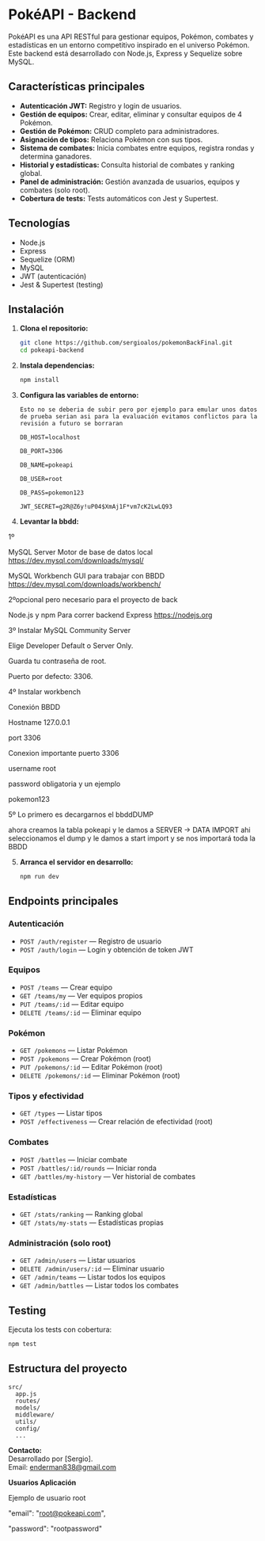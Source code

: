 # PokéAPI - Backend

PokéAPI es una API RESTful para gestionar equipos, Pokémon, combates y estadísticas en un entorno competitivo inspirado en el universo Pokémon. Este backend está desarrollado con Node.js, Express y Sequelize sobre MySQL.

## Características principales

- **Autenticación JWT:** Registro y login de usuarios.
- **Gestión de equipos:** Crear, editar, eliminar y consultar equipos de 4 Pokémon.
- **Gestión de Pokémon:** CRUD completo para administradores.
- **Asignación de tipos:** Relaciona Pokémon con sus tipos.
- **Sistema de combates:** Inicia combates entre equipos, registra rondas y determina ganadores.
- **Historial y estadísticas:** Consulta historial de combates y ranking global.
- **Panel de administración:** Gestión avanzada de usuarios, equipos y combates (solo root).
- **Cobertura de tests:** Tests automáticos con Jest y Supertest.

## Tecnologías

- Node.js
- Express
- Sequelize (ORM)
- MySQL
- JWT (autenticación)
- Jest & Supertest (testing)

## Instalación

1. **Clona el repositorio:**
   ```bash
   git clone https://github.com/sergioalos/pokemonBackFinal.git
   cd pokeapi-backend
   ```

2. **Instala dependencias:**
   ```bash
   npm install
   ```

3. **Configura las variables de entorno:**
   ```
   Esto no se deberia de subir pero por ejemplo para emular unos datos de prueba serian asi para la evaluación evitamos conflictos para la revisión a futuro se borraran

   DB_HOST=localhost

   DB_PORT=3306

   DB_NAME=pokeapi

   DB_USER=root

   DB_PASS=pokemon123

   JWT_SECRET=g2R@Z6y!uP04$XmAj1F*vm7cK2LwLQ93

4. **Levantar la bbdd:**

1º

MySQL Server	Motor de base de datos local	https://dev.mysql.com/downloads/mysql/


MySQL Workbench	GUI para trabajar con BBDD	https://dev.mysql.com/downloads/workbench/


2ºopcional pero necesario para el proyecto de back


Node.js y npm	Para correr backend Express	https://nodejs.org

3º Instalar MySQL Community Server

Elige Developer Default o Server Only.

Guarda tu contraseña de root.

Puerto por defecto: 3306.

4º Instalar workbench

Conexión BBDD

Hostname 127.0.0.1

port 3306

Conexion importante puerto 3306

username root

password obligatoria y un ejemplo 

pokemon123

5º Lo primero es decargarnos el bbddDUMP

ahora creamos la tabla pokeapi y le damos a SERVER -> DATA IMPORT ahi seleccionamos el dump y le damos a start import y se nos importará toda la BBDD

5. **Arranca el servidor en desarrollo:**
   ```bash
   npm run dev
   ```

## Endpoints principales

### Autenticación

- `POST /auth/register` — Registro de usuario
- `POST /auth/login` — Login y obtención de token JWT

### Equipos

- `POST /teams` — Crear equipo
- `GET /teams/my` — Ver equipos propios
- `PUT /teams/:id` — Editar equipo
- `DELETE /teams/:id` — Eliminar equipo

### Pokémon

- `GET /pokemons` — Listar Pokémon
- `POST /pokemons` — Crear Pokémon (root)
- `PUT /pokemons/:id` — Editar Pokémon (root)
- `DELETE /pokemons/:id` — Eliminar Pokémon (root)

### Tipos y efectividad

- `GET /types` — Listar tipos
- `POST /effectiveness` — Crear relación de efectividad (root)

### Combates

- `POST /battles` — Iniciar combate
- `POST /battles/:id/rounds` — Iniciar ronda
- `GET /battles/my-history` — Ver historial de combates

### Estadísticas

- `GET /stats/ranking` — Ranking global
- `GET /stats/my-stats` — Estadísticas propias

### Administración (solo root)

- `GET /admin/users` — Listar usuarios
- `DELETE /admin/users/:id` — Eliminar usuario
- `GET /admin/teams` — Listar todos los equipos
- `GET /admin/battles` — Listar todos los combates

## Testing

Ejecuta los tests con cobertura:
```bash
npm test
```

## Estructura del proyecto

```
src/
  app.js
  routes/
  models/
  middleware/
  utils/
  config/
  ...
```





**Contacto:**  
Desarrollado por [Sergio].  
Email: enderman838@gmail.com


**Usuarios Aplicación**

Ejemplo de usuario root

"email": "root@pokeapi.com",

"password": "rootpassword"
